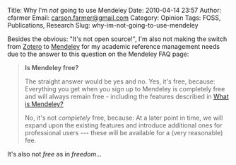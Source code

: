 Title: Why I'm *not* going to use Mendeley
Date: 2010-04-14 23:57
Author: cfarmer
Email: carson.farmer@gmail.com
Category: Opinion
Tags: FOSS, Publications, Research
Slug: why-im-not-going-to-use-mendeley

Besides the obvious: "It's not open source!", I'm also not making the
switch from [Zotero][] to [Mendeley][] for my academic reference
management needs due to the answer to this question on the Mendeley FAQ
page:

> **Is Mendeley free?**
> 
> The straight answer would be yes and no. Yes, it's free, because:
> Everything you get when you sign up to Mendeley is completely free and
> will always remain free - including the features described in [What is
> Mendeley?][]
> 
> No, it's not *completely* free, because: At a later point in time, we
> will expand upon the existing features and introduce additional ones
> for professional users --- these will be available for a (very
> reasonable) fee.

It's also not *free* as in *freedom*...

[Zotero]: http://www.zotero.org/
[Mendeley]: http://www.mendeley.com/
[What is Mendeley?]: http://www.mendeley.com/faq/#what-is-mendeley
